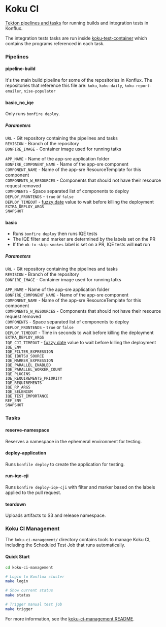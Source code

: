 # Koku CI #

[Tekton pipelines and tasks] for running builds and integration tests in Konflux.

The integration tests tasks are run inside [koku-test-container] which contains the programs referenced in each task.

### Pipelines ###

#### pipeline-build ####

It's the main build pipeline for some of the repositories in Konflux. The repositories that reference this file are: `koku`, `koku-daily`, `koku-report-emailer`, `nise-populator` 

#### basic_no_iqe ####

Only runs `bonfire deploy`.

##### Parameters #####

`URL` - Git repository containing the pipelines and tasks<br/>
`REVISION` - Branch of the repository<br/>
`BONFIRE_IMAGE` - Container image used for running tatks<br/>

`APP_NAME` - Name of the app-sre application folder<br/>
`BONFIRE_COMPONENT_NAME` - Name of the app-sre component <br/>
`COMPONENT_NAME` - Name of the app-sre ResourceTemplate for this component<br/>
`COMPONENTS_W_RESOURCES` - Components that should not have their resource request removed<br/>
`COMPONENTS` - Space separated list of components to deploy<br/>
`DEPLOY_FRONTENDS` - `true` or `false`<br/>
`DEPLOY_TIMEOUT` - [fuzzy date] value to wait before killing the deployment<br/>
`EXTRA_DEPLOY_ARGS`<br/>
`SNAPSHOT`<br/>

#### basic ####

- Runs `bonfire deploy` then runs IQE tests
- The IQE filter and marker are determined by the labels set on the PR
- If the `ok-to-skip-smokes` label is set on a PR, IQE tests will **not** run

##### Parameters #####

`URL` - Git repository containing the pipelines and tasks<br/>
`REVISION` - Branch of the repository<br/>
`BONFIRE_IMAGE` - Container image used for running tatks<br/>

`APP_NAME` - Name of the app-sre application folder<br/>
`BONFIRE_COMPONENT_NAME` - Name of the app-sre component <br/>
`COMPONENT_NAME` - Name of the app-sre ResourceTemplate for this component<br/>
`COMPONENTS_W_RESOURCES` - Components that should not have their resource request removed<br/>
`COMPONENTS` - Space separated list of components to deploy<br/>
`DEPLOY_FRONTENDS` - `true` or `false`<br/>
`DEPLOY_TIMEOUT` - Time in seconds to wait before killing the deployment<br/>
`EXTRA_DEPLOY_ARGS`<br/>
`IQE_CJI_TIMEOUT` - [fuzzy date] value to wait before killing the deployment<br/>
`IQE_ENV`<br/>
`IQE_FILTER_EXPRESSION`<br/>
`IQE_IBUTSU_SOURCE`<br/>
`IQE_MARKER_EXPRESSION`<br/>
`IQE_PARALLEL_ENABLED`<br/>
`IQE_PARALLEL_WORKER_COUNT`<br/>
`IQE_PLUGINS`<br/>
`IQE_REQUIREMENTS_PRIORITY`<br/>
`IQE_REQUIREMENTS`<br/>
`IQE_RP_ARGS`<br/>
`IQE_SELENIUM`<br/>
`IQE_TEST_IMPORTANCE`<br/>
`REF_ENV`<br/>
`SNAPSHOT`<br/>

### Tasks ###

#### reserve-namespace ####

Reserves a namespace in the ephemeral environment for testing.


#### deploy-application ####

Runs `bonfile deploy` to create the application for testing.


#### run-iqe-cji ####

Runs `bonfire deploy-iqe-cji` with filter and marker based on the labels applied to the pull request.


#### teardown ####

Uploads artifacts to S3 and release namespace.

### Koku CI Management ###

The `koku-ci-management/` directory contains tools to manage Koku CI, including the Scheduled Test Job that runs automatically.

#### Quick Start ####

```bash
cd koku-ci-management

# Login to Konflux cluster
make login

# Show current status
make status

# Trigger manual test job
make trigger
```

For more information, see the [koku-ci-management README](koku-ci-management/README.md).


[Tekton pipelines and tasks]: https://tekton.dev/docs/pipelines/
[koku]: https://github.com/project-koku/koku
[koku-test-container]: https://github.com/project-koku/koku-test-container
[fuzzy date]: https://pypi.org/project/fuzzy-date/
